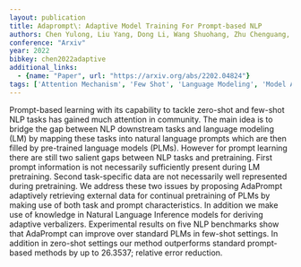 ```yaml
---
layout: publication
title: Adaprompt\: Adaptive Model Training For Prompt-based NLP
authors: Chen Yulong, Liu Yang, Dong Li, Wang Shuohang, Zhu Chenguang, Zeng Michael, Zhang Yue
conference: "Arxiv"
year: 2022
bibkey: chen2022adaptive
additional_links:
  - {name: "Paper", url: "https://arxiv.org/abs/2202.04824"}
tags: ['Attention Mechanism', 'Few Shot', 'Language Modeling', 'Model Architecture', 'Pretraining Methods', 'Prompting', 'Training Techniques']
---
```

Prompt-based learning with its capability to tackle zero-shot and few-shot NLP tasks has gained much attention in community. The main idea is to bridge the gap between NLP downstream tasks and language modeling (LM) by mapping these tasks into natural language prompts which are then filled by pre-trained language models (PLMs). However for prompt learning there are still two salient gaps between NLP tasks and pretraining. First prompt information is not necessarily sufficiently present during LM pretraining. Second task-specific data are not necessarily well represented during pretraining. We address these two issues by proposing AdaPrompt adaptively retrieving external data for continual pretraining of PLMs by making use of both task and prompt characteristics. In addition we make use of knowledge in Natural Language Inference models for deriving adaptive verbalizers. Experimental results on five NLP benchmarks show that AdaPrompt can improve over standard PLMs in few-shot settings. In addition in zero-shot settings our method outperforms standard prompt-based methods by up to 26.3537; relative error reduction.

